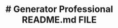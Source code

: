 <!DOCTYPE html>
<html lang="en">
<head>
  <meta charset="UTF-8">
  <meta http-equiv="X-UA-Compatible" content="ie=edge">
  <link rel="stylesheet" href="https://cdn.jsdelivr.net/npm/bootstrap@5.2.2/dist/css/bootstrap.min.css">
  <title>Document</title>
</head>
<body>
  <header class="p-5 mb-4 header bg-light">
    <div class="container">
      <h1 class="display-4"># Generator Professional README.md FILE</h1>
    </div>
  </header>
</body>
</html>